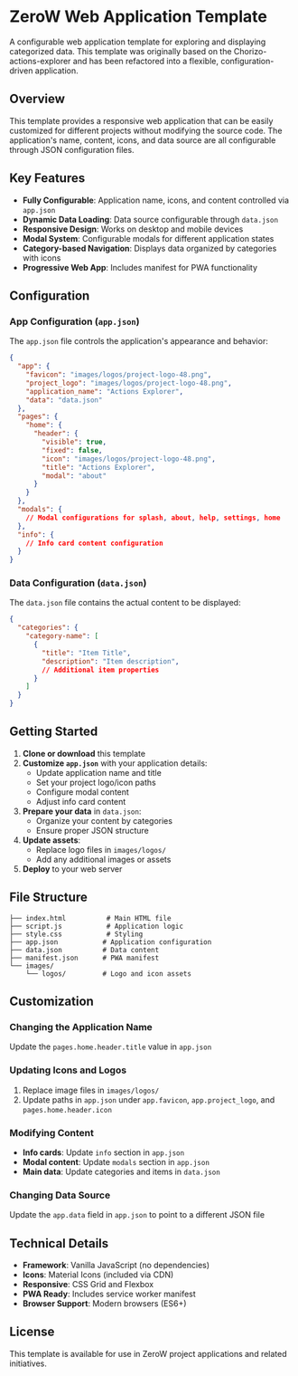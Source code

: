 # ZeroW Web Application Template

A configurable web application template for exploring and displaying categorized data. This template was originally based on the Chorizo-actions-explorer and has been refactored into a flexible, configuration-driven application.

## Overview

This template provides a responsive web application that can be easily customized for different projects without modifying the source code. The application's name, content, icons, and data source are all configurable through JSON configuration files.

## Key Features

- **Fully Configurable**: Application name, icons, and content controlled via `app.json`
- **Dynamic Data Loading**: Data source configurable through `data.json`
- **Responsive Design**: Works on desktop and mobile devices
- **Modal System**: Configurable modals for different application states
- **Category-based Navigation**: Displays data organized by categories with icons
- **Progressive Web App**: Includes manifest for PWA functionality

## Configuration

### App Configuration (`app.json`)

The `app.json` file controls the application's appearance and behavior:

```json
{
  "app": {
    "favicon": "images/logos/project-logo-48.png",
    "project_logo": "images/logos/project-logo-48.png", 
    "application_name": "Actions Explorer",
    "data": "data.json"
  },
  "pages": {
    "home": {
      "header": {
        "visible": true,
        "fixed": false,
        "icon": "images/logos/project-logo-48.png",
        "title": "Actions Explorer",
        "modal": "about"
      }
    }
  },
  "modals": {
    // Modal configurations for splash, about, help, settings, home
  },
  "info": {
    // Info card content configuration
  }
}
```

### Data Configuration (`data.json`)

The `data.json` file contains the actual content to be displayed:

```json
{
  "categories": {
    "category-name": [
      {
        "title": "Item Title",
        "description": "Item description",
        // Additional item properties
      }
    ]
  }
}
```

## Getting Started

1. **Clone or download** this template
2. **Customize `app.json`** with your application details:
   - Update application name and title
   - Set your project logo/icon paths
   - Configure modal content
   - Adjust info card content
3. **Prepare your data** in `data.json`:
   - Organize your content by categories
   - Ensure proper JSON structure
4. **Update assets**:
   - Replace logo files in `images/logos/`
   - Add any additional images or assets
5. **Deploy** to your web server

## File Structure

```
├── index.html          # Main HTML file
├── script.js           # Application logic
├── style.css           # Styling
├── app.json           # Application configuration
├── data.json          # Data content
├── manifest.json      # PWA manifest
└── images/
    └── logos/         # Logo and icon assets
```

## Customization

### Changing the Application Name
Update the `pages.home.header.title` value in `app.json`

### Updating Icons and Logos
1. Replace image files in `images/logos/`
2. Update paths in `app.json` under `app.favicon`, `app.project_logo`, and `pages.home.header.icon`

### Modifying Content
- **Info cards**: Update `info` section in `app.json`
- **Modal content**: Update `modals` section in `app.json` 
- **Main data**: Update categories and items in `data.json`

### Changing Data Source
Update the `app.data` field in `app.json` to point to a different JSON file

## Technical Details

- **Framework**: Vanilla JavaScript (no dependencies)
- **Icons**: Material Icons (included via CDN)
- **Responsive**: CSS Grid and Flexbox
- **PWA Ready**: Includes service worker manifest
- **Browser Support**: Modern browsers (ES6+)

## License

This template is available for use in ZeroW project applications and related initiatives.